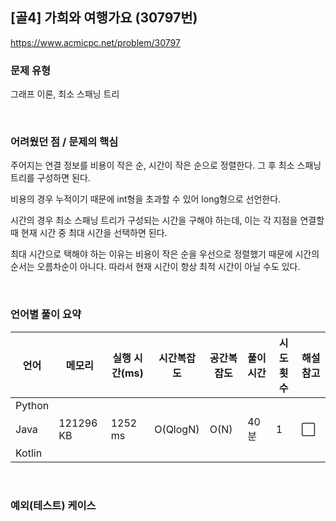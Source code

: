 ## [골4] 가희와 여행가요 (30797번)

https://www.acmicpc.net/problem/30797

### 문제 유형

그래프 이론, 최소 스패닝 트리

<br>

### 어려웠던 점 / 문제의 핵심

주어지는 연결 정보를 비용이 작은 순, 시간이 작은 순으로 정렬한다. 그 후 최소 스패닝 트리를 구성하면 된다.

비용의 경우 누적이기 때문에 int형을 초과할 수 있어 long형으로 선언한다.

시간의 경우 최소 스패닝 트리가 구성되는 시간을 구해야 하는데, 이는 각 지점을 연결할 때 현재 시간 중 최대 시간을 선택하면 된다.

최대 시간으로 택해야 하는 이유는 비용이 작은 순을 우선으로 정렬했기 때문에 시간의 순서는 오름차순이 아니다. 따라서 현재 시간이 항상 최적 시간이 아닐 수도 있다.

<br>

### 언어별 풀이 요약

| 언어   | 메모리    | 실행 시간(ms) | 시간복잡도 | 공간복잡도 | 풀이 시간 | 시도 횟수 | 해설 참고            |
| ------ | --------- | ------------- | ---------- | ---------- | --------- | --------- | -------------------- |
| Python |           |               |            |            |           |           |                      |
| Java   | 121296 KB | 1252 ms       | O(QlogN)   | O(N)       | 40분      | 1         | :white_large_square: |
| Kotlin |           |               |            |            |           |           |                      |

<br>

### 예외(테스트) 케이스

```
```

